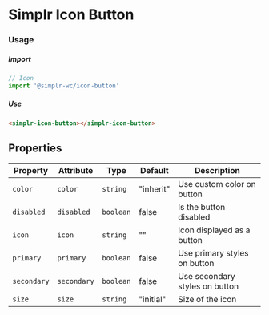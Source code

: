# Simplr Icon Button

### Usage

##### Import
```js
// Icon
import '@simplr-wc/icon-button'
```

##### Use
```html
<simplr-icon-button></simplr-icon-button>
```

## Properties

| Property    | Attribute   | Type      | Default   | Description                    |
|-------------|-------------|-----------|-----------|--------------------------------|
| `color`     | `color`     | `string`  | "inherit" | Use custom color on button     |
| `disabled`  | `disabled`  | `boolean` | false     | Is the button disabled         |
| `icon`      | `icon`      | `string`  | ""        | Icon displayed as a button     |
| `primary`   | `primary`   | `boolean` | false     | Use primary styles on button   |
| `secondary` | `secondary` | `boolean` | false     | Use secondary styles on button |
| `size`      | `size`      | `string`  | "initial" | Size of the icon               |
